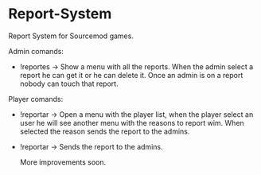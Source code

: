 # Report-System
Report System for Sourcemod games.

Admin comands:

- !reportes -> Show a menu with all the reports. When the admin select a report he can get it or he can delete it. Once an admin is on a report nobody can touch that report.

Player comands:

- !reportar -> Open a menu with the player list, when the player select an user he will see another menu with the reasons to report wim. When selected the reason sends the report to the admins.
- !reportar <name> <reason> -> Sends the report to the admins.
  
  More improvements soon.
